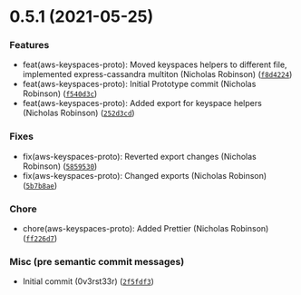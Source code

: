 # 0.5.1 (2021-05-25)

### Features

* feat(aws-keyspaces-proto): Moved keyspaces helpers to different file, implemented express-cassandra multiton (Nicholas Robinson) ([`f8d4224`](https://github.com/0v3rst33r/express-cassandra/commit/f8d4224d8583e99db2363e5dc1d4280144b56353))
* feat(aws-keyspaces-proto): Initial Prototype commit (Nicholas Robinson) ([`f540d3c`](https://github.com/0v3rst33r/express-cassandra/commit/f540d3c19c1c6d65141e8cde600c21e06ecc0ed5))
* feat(aws-keyspaces-proto): Added export for keyspace helpers (Nicholas Robinson) ([`252d3cd`](https://github.com/0v3rst33r/express-cassandra/commit/252d3cd3e19b9d4336afee5f518e1d2a0c3775ed))

### Fixes

* fix(aws-keyspaces-proto): Reverted export changes (Nicholas Robinson) ([`5859530`](https://github.com/0v3rst33r/express-cassandra/commit/58595303174ff30fc61bf0606e163e9ae5fb58df))
* fix(aws-keyspaces-proto): Changed exports (Nicholas Robinson) ([`5b7b8ae`](https://github.com/0v3rst33r/express-cassandra/commit/5b7b8aee87ab3aa667b2591de43d34bf32cf0800))

### Chore

* chore(aws-keyspaces-proto): Added Prettier (Nicholas Robinson) ([`ff226d7`](https://github.com/0v3rst33r/express-cassandra/commit/ff226d7f4fe920adb864337647526a21b99748f7))

### Misc (pre semantic commit messages)

* Initial commit (0v3rst33r) ([`2f5fdf3`](https://github.com/0v3rst33r/express-cassandra/commit/2f5fdf391ca90b9360d2a738759b3ff2d19910c8))
